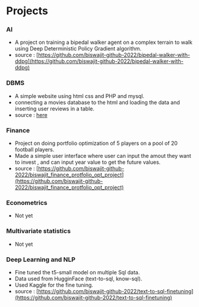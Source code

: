 # Projects

### AI 
- A project on training a bipedal walker agent on a complex terrain to walk using Deep Deterministic Policy Gradient algorithm.
- source : [https://github.com/biswajit-github-2022/bipedal-walker-with-ddpg](https://github.com/biswajit-github-2022/bipedal-walker-with-ddpg)

### DBMS 
- A simple website using html css and PHP and mysql.
- connecting a movies database to the html and loading the data and inserting user reviews in a table.
- source : [here](https://github.com/biswajit-github-2022/RKMVERI_3RD/tree/main/class/RDBMS/project)

### Finance
- Project on doing portfolio optimization of 5 players on a pool of 20 football players.
- Made a simple user interface where user can input the amout they want to invest , and can input year value to get the future values.
- source : [https://github.com/biswajit-github-2022/biswajit_finance_protfolio_opt_project](https://github.com/biswajit-github-2022/biswajit_finance_protfolio_opt_project)

### Econometrics
- Not yet

### Multivariate statistics
- Not yet

### Deep Learning and NLP
- Fine tuned the t5-small model on multiple Sql data.
- Data used from HugginFace (text-to-sql, know-sql).
- Used Kaggle for the fine tuning.
- source : [https://github.com/biswajit-github-2022/text-to-sql-finetuning](https://github.com/biswajit-github-2022/text-to-sql-finetuning)
